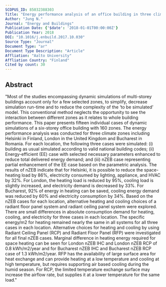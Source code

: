 ```yaml
---
SCOPUS_ID: 85032388303
Title: "Energy performance analysis of an office building in three climate zones"
Author: "Jung N."
Journal: "Energy and Buildings"
Publication Date: {'$date': '2018-01-01T00:00:00Z'}
Publication Year: 2018
DOI: "10.1016/j.enbuild.2017.10.030"
Source Type: "Journal"
Document Type: "ar"
Document Type Description: "Article"
Affliation: "Aalto University"
Affliation Country: "Finland"
Cited by count: 30
---
```


## Abstract
"Most of the studies encompassing dynamic simulations of multi-storey buildings account only for a few selected zones, to simplify, decrease simulation run-time and to reduce the complexity of the ‘to be simulated’ model. This conventional method neglects the opportunity to see the interaction between different zones as it relates to whole building performance. This paper presents fifteen individual cases of dynamic simulations of a six-storey office building with 160 zones. The energy performance analysis was conducted for three climate zones including Helsinki in Finland, London in the United Kingdom and Bucharest in Romania. For each location, the following three cases were simulated: (i) building as usual simulated according to valid national building codes; (ii) Energy-efficient (EE) case with selected necessary parameters enhanced to reduce total delivered energy demand; and (iii) nZEB case representing partial enhancement of the EE case based on the parametric analysis. The results of nZEB indicate that for Helsinki, it is possible to reduce the space-heating load by 86%, electricity consumed by lighting, appliance, and HVAC by 32%. For London, the heating load is reduced by 95%, cooling load is slightly increased, and electricity demand is decreased by 33%. For Bucharest, 92% of energy in heating can be saved, cooling energy demand was reduced by 60% and electricity consumption by 34%. Based on the nZEB cases for each location, alternative heating and cooling choices of a radiant floor panel system and radiant ceiling panel system were explored. There are small differences in absolute consumption demand for heating, cooling, and electricity for three cases in each location. The specific energy/m2 for heating remained nearly the same in all systems for all three cases in each location. Alternative choices for heating and cooling by using Radiant Ceiling Panel (RCP) and Radiant Floor Panel (RFP) were investigated for all final nZEB cases. Marginal difference in heating energy required for space heating can be seen for London nZEB IHC and London nZEB RCP of 0.8 kWh/m2/year and for Bucharest nZEB IHC and Bucharest nZEB RCP case of 1.3 kWh/m2/year. RFP has the availability of large surface area for heat exchange and can provide heating at a low temperature and cooling at high temperature, but requires supporting air based cooling during the humid season. For RCP, the limited temperature exchange surface may increase the airflow rate, but supplies it at a lower temperature for the same load."

